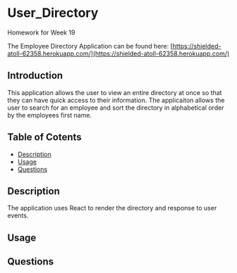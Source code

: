 # User_Directory

Homework for Week 19

The Employee Directory Application can be found here: [https://shielded-atoll-62358.herokuapp.com/](https://shielded-atoll-62358.herokuapp.com/)

## Introduction

This application allows the user to view an entire directory at once so that they can have quick access to their information. The applicaiton allows the user to search for an employee and sort the directory in alphabetical order by the employees first name.

## Table of Cotents
* [Description](#Description)
* [Usage](#Usage)
* [Questions](#Questions)

## Description

The application uses React to render the directory and response to user events.

## Usage

## Questions
